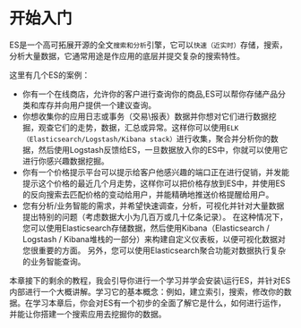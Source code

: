 # 开始入门

ES是一个高可拓展开源的全文`搜索和分析`引擎，它可以`快速（近实时）`存储，搜索，分析大量数据，它通常用途是作应用的底层并提交复杂的搜索特性。

这里有几个ES的案例：

  * 你有一个在线商店，允许你的客户进行查询你的商品,ES可以帮你存储产品分类和库存并向用户提供一个建议查询。
  * 你想收集你的应用日志或事务（交易\报表）数据并你想对它们进行数据挖掘，观查它们的走势，数据，汇总或异常。这样你可以使用`ELK（Elasticsearch/Logstash/Kibana stack）`进行收集，聚合并分析你的数据，然后使用Logstash反馈给ES，一旦数据放入你的ES中，你就可以使用它进行你感兴趣数据挖掘。
  * 你有一个价格提示平台可以提示给客户他感兴趣的端口正在进行促销，并发能提示这个价格的最近几个月走势，这样你可以把价格存放到ES中，并使用ES的反向搜索去匹配价格的变动给用户，并能精确地推送价格提醒给用户。
  * 您有分析/业务智能的需求，并希望快速调查，分析，可视化并针对大量数据提出特别的问题（考虑数据大小为几百万或几十亿条记录）。 在这种情况下，您可以使用Elasticsearch存储数据，然后使用Kibana（Elasticsearch / Logstash / Kibana堆栈的一部分）来构建自定义仪表板，以便可视化数据对您很重要的方面。 另外，您可以使用Elasticsearch聚合功能对数据执行复杂的业务智能查询。
   

本章接下的剩余的教程，我会引导你进行一个学习并学会安装\运行ES，并针对ES内部进行一个大概讲解。学习它的基本概念：例如，建立索引，搜索，修改你的数据。在学习本章后，你会对ES有一个初步的全面了解它是什么，如何进行运作，并能让你搭建一个搜索应用去挖掘你的数据。




